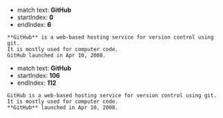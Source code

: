 
- match text: **GitHub**
- startIndex: **0**
- endIndex: **6**

```
**GitHub** is a web-based hosting service for version control using git.
It is mostly used for computer code.
GitHub launched in Apr 10, 2008.

```



- match text: **GitHub**
- startIndex: **106**
- endIndex: **112**

```
GitHub is a web-based hosting service for version control using git.
It is mostly used for computer code.
**GitHub** launched in Apr 10, 2008.

```

